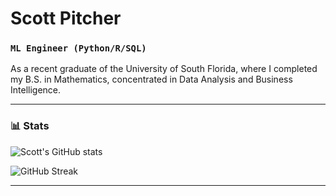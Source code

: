 # Scott Pitcher #
### **`ML Engineer (Python/R/SQL)`** ###

As a recent graduate of the University of South Florida, where I completed my B.S. in Mathematics, concentrated in Data Analysis and Business Intelligence.

---
### 📊 Stats

![Scott's GitHub stats](https://github-readme-stats.vercel.app/api?username=scottpitcher&show_icons=true&theme=vue-dark)

![GitHub Streak](https://streak-stats.demolab.com?user=scottpitcher&theme=nordfox&border_radius=0)

---
#

